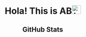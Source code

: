 

<h1 align="center">Hola! This is AB<img src="https://user-images.githubusercontent.com/1303154/88677602-1635ba80-d120-11ea-84d8-d263ba5fc3c0.gif" width="28px" alt="hi"></h1>
<h2 align="center">GitHub Stats</h2>

<div align="center" style="width: 100%">
  <p align="center"><img align="center" src="https://github-readme-stats.vercel.app/api/top-langs/?username=Arunbharathi03&layout=compact&hide=html" alt=""   />
  </p>
</div>

<p align="center"><img align="center" src="https://github-readme-stats.vercel.app/api?username=Arunbharathi03&show_icons=true" alt=""  /></p>
